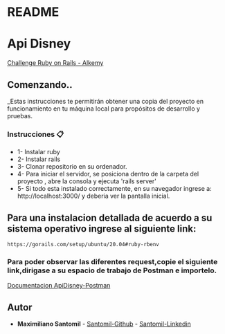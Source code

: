 # README

# Api Disney

[Challenge Ruby on Rails - Alkemy](https://drive.google.com/file/d/1hhksipAy3TrNetfzOAqXCqAgtxOeIBUx/view?usp=sharing)

## Comenzando..
_Estas instrucciones te permitirán obtener una copia del proyecto en funcionamiento en tu máquina local para propósitos de desarrollo y pruebas.

### Instrucciones 📋

* 1- Instalar ruby
* 2- Instalar rails 
* 3- Clonar repositorio en su ordenador.  
* 4- Para iniciar el servidor, se posiciona dentro de la carpeta del proyecto , abre la consola y   ejecuta     'rails server' 
* 5- Si todo esta instalado correctamente, en su navegador ingrese a: http://localhost:3000/ y deberia ver la pantalla inicial. 

## Para una instalacion detallada de acuerdo a su sistema operativo ingrese al siguiente link:
    https://gorails.com/setup/ubuntu/20.04#ruby-rbenv 
### Para poder observar las diferentes request,copie el siguiente link,dirigase a su espacio de trabajo de Postman e importelo.

[Documentacion ApiDisney-Postman](https://www.getpostman.com/collections/b3f4bc52d7fa929f04a1)


## Autor 

* **Maximiliano Santomil** - [Santomil-Github](https://github.com/maxisantomil)
                           - [Santomil-Linkedin](https://www.linkedin.com/in/maximiliano-santomil-805235204/)